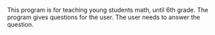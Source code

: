 This program is for teaching young students math, until 6th grade.
The program gives questions for the user. The user needs to answer the question. 
